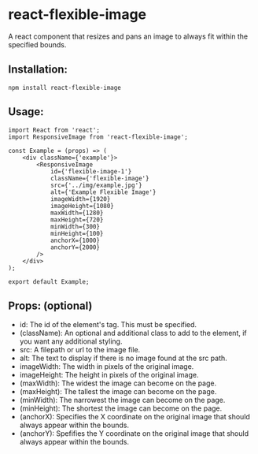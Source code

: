 # react-flexible-image
A react component that resizes and pans an image to always fit within the specified bounds.

## Installation:
```
npm install react-flexible-image
```

## Usage:
```
import React from 'react';
import ResponsiveImage from 'react-flexible-image';

const Example = (props) => (
    <div className={'example'}>
        <ResponsiveImage
            id={'flexible-image-1'}
            className={'flexible-image'}
            src={'../img/example.jpg'}
            alt={'Example Flexible Image'}
            imageWidth={1920}
            imageHeight={1080}
            maxWidth={1280}
            maxHeight={720}
            minWidth={300}
            minHeight={100}
            anchorX={1000}
            anchorY={2000}
        />
    </div>
);

export default Example;
```

## Props: (optional)
* id: The id of the element's tag. This must be specified.
* (className): An optional and additional class to add to the element, if you want any additional styling.
* src: A filepath or url to the image file.
* alt: The text to display if there is no image found at the src path.
* imageWidth: The width in pixels of the original image.
* imageHeight: The height in pixels of the original image.
* (maxWidth): The widest the image can become on the page.
* (maxHeight): The tallest the image can become on the page.
* (minWidth): The narrowest the image can become on the page.
* (minHeight): The shortest the image can become on the page.
* (anchorX): Specifies the X coordinate on the original image that should always appear within the bounds.
* (anchorY): Spefifies the Y coordinate on the original image that should always appear within the bounds.
